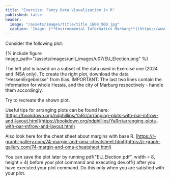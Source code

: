 ```yaml
---
title: "Exercise: Fancy Data Visualization in R"
published: false
header:
  image: "/assets/images/title/title_1600_500.jpg"
  caption: 'Image: [**Environmental Informatics Marburg**](https://www.uni-marburg.de/en/fb19/disciplines/physisch/environmentalinformatics)'
---
```


Consider the following plot:


{% include figure image_path="/assets/images/unit_images/u07/EU_Election.png" %}

The left plot is based on a subset of the data used in Exercise one (2024 and INSA only). To create the right plot, download the data "HessenErgebnisse" from Ilias. IMPORTANT: The last two lines contain the information for whole Hessia, and the city of Marburg respectively - handle them accordingly. 

Try to recreate the shown plot.


Useful tips for arranging plots can be found here: [https://bookdown.org/ndphillips/YaRrr/arranging-plots-with-par-mfrow-and-layout.html](https://bookdown.org/ndphillips/YaRrr/arranging-plots-with-par-mfrow-and-layout.html)

Also look here for the cheat sheet about margins with base R. [https://r-graph-gallery.com/74-margin-and-oma-cheatsheet.html](https://r-graph-gallery.com/74-margin-and-oma-cheatsheet.html)

You can save the plot later by running pdf("EU_Election.pdf", width = 8, height = 4) before your plot command and executing dev.off() after you have executed your plot command. Do this only when you are satisfied with your plot.
